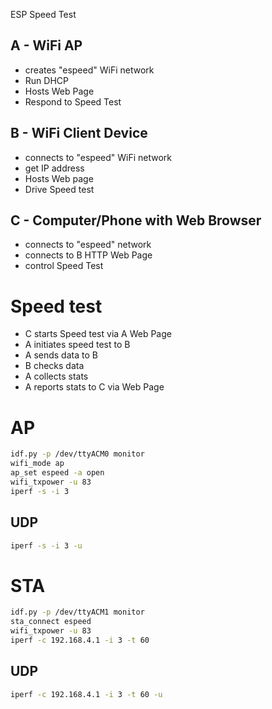 ESP Speed Test

## A - WiFi AP
* creates "espeed" WiFi network
* Run DHCP
* Hosts Web Page
* Respond to Speed Test

## B - WiFi Client Device
* connects to "espeed" WiFi network
* get IP address
* Hosts Web page
* Drive Speed test

## C - Computer/Phone with Web Browser
* connects to "espeed" network
* connects to B HTTP Web Page
* control Speed Test

# Speed test

* C starts Speed test via A Web Page
* A initiates speed test to B
* A sends data to B
* B checks data
* A collects stats
* A reports stats to C via Web Page


# AP

```sh
idf.py -p /dev/ttyACM0 monitor
wifi_mode ap
ap_set espeed -a open
wifi_txpower -u 83
iperf -s -i 3
```

## UDP

```sh
iperf -s -i 3 -u
```

# STA

```sh
idf.py -p /dev/ttyACM1 monitor
sta_connect espeed
wifi_txpower -u 83
iperf -c 192.168.4.1 -i 3 -t 60
```
## UDP

```sh
iperf -c 192.168.4.1 -i 3 -t 60 -u
```